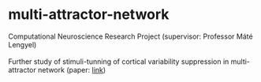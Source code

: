 # multi-attractor-network

Computational Neuroscience Research Project (supervisor: Professor Máté Lengyel)<br/>
<br/>
Further study of stimuli-tunning of cortical variability suppression in multi-attractor network (paper: [link](https://www.researchgate.net/publication/325182781_The_Dynamical_Regime_of_Sensory_Cortex_Stable_Dynamics_around_a_Single_Stimulus-Tuned_Attractor_Account_for_Patterns_of_Noise_Variability))
